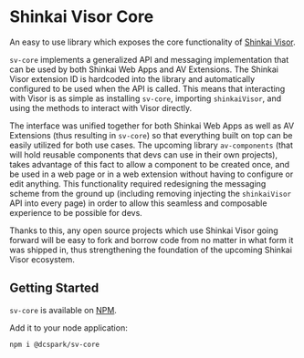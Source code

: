 # Shinkai Visor Core

An easy to use library which exposes the core functionality of [Shinkai Visor](https://shinkaivisor.com).

`sv-core` implements a generalized API and messaging implementation that can be used by both Shinkai Web Apps and AV Extensions. The Shinkai Visor extension ID is hardcoded into the library and automatically configured to be used when the API is called. This means that interacting with Visor is as simple as installing `sv-core`, importing `shinkaiVisor`, and using the methods to interact with Visor directly.

The interface was unified together for both Shinkai Web Apps as well as AV Extensions (thus resulting in `sv-core`) so that everything built on top can be easily utilized for both use cases. The upcoming library `av-components` (that will hold reusable components that devs can use in their own projects), takes advantage of this fact to allow a component to be created once, and be used in a web page or in a web extension without having to configure or edit anything. This functionality required redesigning the messaging scheme from the ground up (including removing injecting the `shinkaiVisor` API into every page) in order to allow this seamless and composable experience to be possible for devs.

Thanks to this, any open source projects which use Shinkai Visor going forward will be easy to fork and borrow code from no matter in what form it was shipped in, thus strengthening the foundation of the upcoming Shinkai Visor ecosystem.

## Getting Started

`sv-core` is available on [NPM](https://www.npmjs.com/package/@dcspark/sv-core).

Add it to your node application:

```bash
npm i @dcspark/sv-core
```
